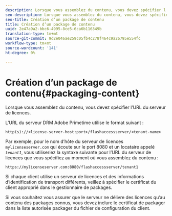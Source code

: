 ```yaml
---
description: Lorsque vous assemblez du contenu, vous devez spécifier l’URL du serveur de licences.
seo-description: Lorsque vous assemblez du contenu, vous devez spécifier l’URL du serveur de licences.
seo-title: Création d’un package de contenu
title: Création d’un package de contenu
uuid: 2e47a9a2-bbc6-4995-8ce5-6ca6b116349b
translation-type: tm+mt
source-git-commit: 9d2e046ae259c05fb4c278f464c9a26795e554fc
workflow-type: tm+mt
source-wordcount: '141'
ht-degree: 0%

---
```



# Création d’un package de contenu{#packaging-content}

Lorsque vous assemblez du contenu, vous devez spécifier l’URL du serveur de licences.

L’URL du serveur DRM Adobe Primetime utilise le format suivant :

```
http(s)://<license-server-host:port>/flashaccessserver/<tenant-name>
```

Par exemple, pour le nom d’hôte du serveur de licences `mylicenseserver.com` qui écoute sur le port 8080 et un locataire appelé *`tenant1`*, vous utiliseriez la syntaxe suivante pour l’URL du serveur de licences que vous spécifiez au moment où vous assemblez du contenu :

```
https://mylicenseserver.com:8080/flashaccessserver/tenant1
```

Si chaque client utilise un serveur de licences et des informations d’identification de transport différents, veillez à spécifier le certificat du client approprié dans le gestionnaire de packages.

Si vous souhaitez vous assurer que le serveur ne délivre des licences qu’au contenu des packages connus, vous devez inclure le certificat de packager dans la liste autorisée packager du fichier de configuration du client.
